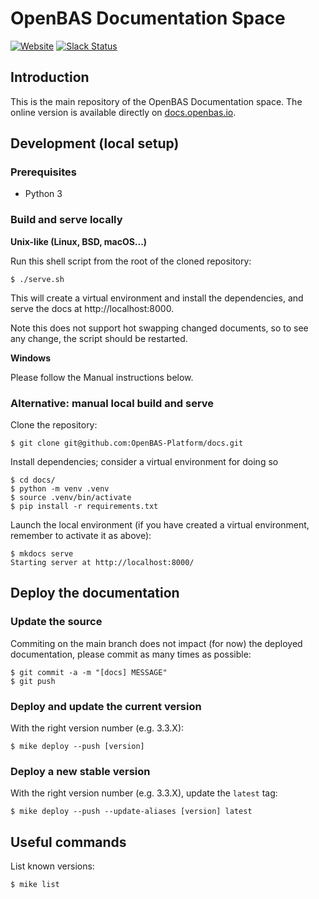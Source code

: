 # OpenBAS Documentation Space

[![Website](https://img.shields.io/badge/website-openbas.io-blue.svg)](https://openbas.io)
[![Slack Status](https://img.shields.io/badge/slack-3K%2B%20members-4A154B)](https://community.filigran.io)

## Introduction

This is the main repository of the OpenBAS Documentation space. The online version is available directly on [docs.openbas.io](https://docs.openbas.io).

## Development (local setup)
### Prerequisites
* Python 3

### Build and serve locally

**Unix-like (Linux, BSD, macOS...)**

Run this shell script from the root of the cloned repository:
```shell
$ ./serve.sh
```
This will create a virtual environment and install the dependencies, and serve the docs at http://localhost:8000.

Note this does not support hot swapping changed documents, so to see any change, the script should be restarted.

**Windows**

Please follow the Manual instructions below.

### Alternative: manual local build and serve
Clone the repository:
```shell
$ git clone git@github.com:OpenBAS-Platform/docs.git
```

Install dependencies; consider a virtual environment for doing so

```shell
$ cd docs/
$ python -m venv .venv
$ source .venv/bin/activate
$ pip install -r requirements.txt
```

Launch the local environment (if you have created a virtual environment,
remember to activate it as above):
```shell
$ mkdocs serve
Starting server at http://localhost:8000/
```

## Deploy the documentation

### Update the source

Commiting on the main branch does not impact (for now) the deployed documentation,
please commit as many times as possible:
```shell
$ git commit -a -m "[docs] MESSAGE"
$ git push
```

### Deploy and update the current version

With the right version number (e.g. 3.3.X):
```shell
$ mike deploy --push [version]
```

### Deploy a new stable version

With the right version number (e.g. 3.3.X), update the `latest` tag:
```
$ mike deploy --push --update-aliases [version] latest
```

## Useful commands

List known versions:
```
$ mike list
```
